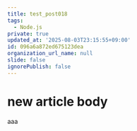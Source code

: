 ```yaml
---
title: test_post018
tags:
  - Node.js
private: true
updated_at: '2025-08-03T23:15:55+09:00'
id: 096a6a872ed675123dea
organization_url_name: null
slide: false
ignorePublish: false
---
```

# new article body
aaa
